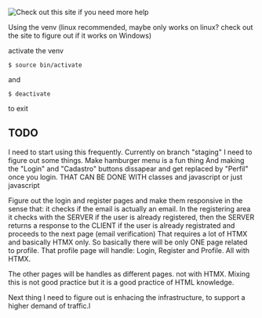 ![Check out this site if you need more help](https://realpython.com/python-virtual-environments-a-primer/)

Using the venv (linux recommended, maybe only works on linux? check out the site to figure out if it works on Windows)

activate the venv
``` shell
$ source bin/activate
```
and 
``` shell
$ deactivate
```
to exit




## TODO

I need to start using this frequently.
Currently on branch "staging" I need to figure out some things.
Make hamburger menu is a fun thing
And making the "Login" and "Cadastro" buttons dissapear and get replaced by "Perfil" once you login. THAT CAN BE DONE WITH classes and javascript or just javascript

Figure out the login and register pages and make them responsive in the sense that: it checks if the email is actually an email.
In the registering area it checks with the SERVER if the user is already registered, then the SERVER returns a response to the CLIENT if the user is already registrated and proceeds to the next page (email verification)
That requires a lot of HTMX and basically HTMX only.
So basically there will be only ONE page related to profile.
That profile page will handle: Login, Register and Profile. All with HTMX.

The other pages will be handles as different pages. not with HTMX.
Mixing this is not good practice but it is a good practice of HTML knowledge.

Next thing I need to figure out is enhacing the infrastructure, to support a higher demand of traffic.l